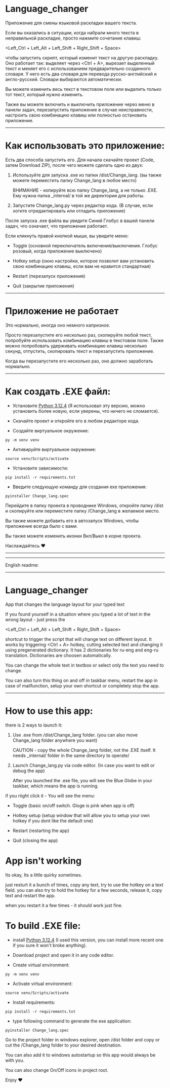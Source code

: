 # Language_changer

Приложение для смены языковой раскладки вашего текста.

Если вы оказались в ситуации, когда набрали много текста в неправильной раскладке, просто нажмите сочетание клавиш:

<Left_Ctrl + Left_Alt + Left_Shift + Right_Shift + Space>

чтобы запустить скрипт, который изменит текст на другую раскладку. Оно работает так: выделяет через <Ctrl + A>, вырезает выделенный текст и меняет его с использованием предварительно созданного словаря. У него есть два словаря для перевода русско-английский и англо-русский. Словари выбираются автоматически.

Вы можете изменить весь текст в текстовом поле или выделить только тот текст, который нужно изменить.

Также вы можете включить и выключить приложение через меню в панели задач, перезапустить приложение в случае неисправности, настроить свою комбинацию клавиш или полностью остановить приложение.

---

# Как использовать это приложение:

Есть два способа запустить его. Для начала скачайте проект (Code, затем Download ZIP), после чего можете сделать одно из двух:

1. Используйте для запуска .exe из папки /dist/Change_lang. (вы также можете переместить папку Change_lang в любое место)
   
   ВНИМАНИЕ - копируйте всю папку Change_lang, а не только .EXE. Ему нужна папка _internal/ в той же директории для работы.

2. Запустите Change_lang.py через редактор кода. (В случае, если хотите отредактировать или отладить приложение)

После запуска .exe файла вы увидите Синий Глобус в вашей панели задач, что означает, что приложение работает.

Если кликнуть правой кнопкой мыши, вы увидите меню:

- Toggle (основной переключатель включения/выключения. Глобус розовый, когда приложение выключено)

- Hotkey setup (окно настройки, которое позволит вам установить свою комбинацию клавиш, если вам не нравится стандартная)

- Restart (перезапуск приложения)

- Quit (закрытие приложения)

---

# Приложение не работает

Это нормально, иногда оно немного капризное.

Просто перезапустите его несколько раз, скопируйте любой текст, попробуйте использовать комбинацию клавиш в текстовом поле. Также можно попробовать удерживать комбинацию клавиш несколько секунд, отпустить, скопировать текст и перезапустить приложение.

Когда вы перезапустите его несколько раз, оно должно заработать нормально.

---

# Как создать .EXE файл:

- Установите [Python 3.12.4](https://www.python.org/downloads/release/python-3124/) (Я использовал эту версию, можно установить более новую, если уверены, что ничего не сломается).

- Скачайте проект и откройте его в любом редакторе кода.

- Создайте виртуальное окружение:

```shell
py -m venv venv
```

- Активируйте виртуальное окружение:

```shell
source venv/Scripts/activate
```

- Установите зависимости:

```shell
pip install -r requirements.txt
```

- Введите следующую команду для создания exe приложения:

```shell
pyinstaller Change_lang.spec
```

Перейдите в папку проекта в проводнике Windows, откройте папку /dist и скопируйте или переместите папку /Change_lang в желаемое место.

Вы также можете добавить его в автозапуск Windows, чтобы приложение всегда было с вами.

Вы также можете изменить иконки Вкл/Выкл в корне проекта.

Наслаждайтесь ❤️

---

---

English readme:

---

# Language_changer

App that changes the language layout for your typed text

If you found yourself in a situation where you typed a lot of text in the wrong layout - just press the

<Left_Ctrl + Left_Alt + Left_Shift + Right_Shift + Space>

shortcut to trigger the script that will change text on different layout. It works by triggering <Ctrl + A> hotkey, cutting selected text and changing it using pregenerated dictionary. It has 2 dictionaries for ru-eng and eng-ru translation. Dictionaries are choosen automatically.

You can change the whole text in textbox or select only the text you need to change.

You can also turn this thing on and off in taskbar menu, restart the app in case of mailfunction, setup your own shortcut or completely stop the app.

---

# How to use this app:

there is 2 ways to launch it:

1. Use .exe from /dist/Change_lang folder. (you can also move Change_lang folder anywhere you want)
   
   CAUTION - copy the whole Change_lang folder, not the .EXE itself. It needs _internal/ folder in the same directory to operate/

2. Launch Change_lang.py via code editor. (In case you want to edit or debug the app)
   
   After you launched the .exe file, you will see the Blue Globe in your taskbar, which means the app is running.

if you riight click it - You will see the menu:

- Toggle (basic on/off switch. Gloge is pink when app is off)

- Hotkey setup (setup window that will allow you to setup your own hotkey if you dont like the default one)

- Restart (restarting the app)

- Quit (closing the app)

# App isn't working

Its okay, Its a little quirky sometimes.

just resturt it a bunch of times, copy any text, try to use the hotkey on a text field. you can also try to hold the hotkey for a few seconds, release it, copy text and restart the app.

when you restart it a few times - it should work just fine.

# To build .EXE file:

- install [Python 3.12.4](https://www.python.org/downloads/release/python-3124/) (I used this version, you can install more recent one if you sure it won't broke anything).

- Download project and open it in any code editor.

- Create virtual environment:

```shell
py -m venv venv
```

- Activate virtual environment:

```shell
source venv/Scripts/activate
```

- Install requirements:

```shell
pip install -r requirements.txt
```

- type following command to generate the exe application:

```shell
pyinstaller Change_lang.spec
```

Go to the project folder in windows explorer, open /dist folder and copy or cut the /Change_lang folder to your desired destination.

You can also add it to windows autostartup so this app would always be with you.

You can also change On/Off icons in project root.

Enjoy ❤️
